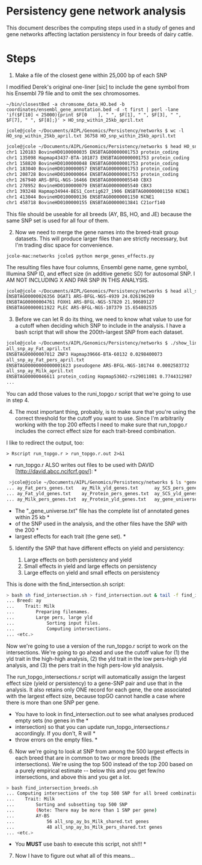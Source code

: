 Persistency gene network analysis
=================================
This document describes the computing steps used in a study of genes and gene networks
affecting lactation persistency in four breeds of dairy cattle.

Steps
=====
1. Make a file of the closest gene within 25,000 bp of each SNP

 I modified Derek's original one-liner [sic] to include the gene symbol from his Ensembl 79 file
 and to omit the sex chromosomes.

 `~/bin/closestBed -a chromsome_data_HO.bed -b coordinates/ensembl_gene_annotation.bed -d -t first | perl -lane 'if($F[10] < 25000){print $F[0    ], " ", $F[1], " ", $F[3], " ", $F[7], " ", $F[8];}' > HO_snp_within_25kb_april.txt`

 `jcole@jcole ~/Documents/AIPL/Genomics/Persistency/networks $ wc -l HO_snp_within_25kb_april.txt
   36758 HO_snp_within_25kb_april.txt`

 ```bash
 jcole@jcole ~/Documents/AIPL/Genomics/Persistency/networks $ head HO_snp_within_25kb_april.txt
 chr1 120183 BovineHD0100000035 ENSBTAG00000001753 protein_coding
 chr1 135098 Hapmap43437-BTA-101873 ENSBTAG00000001753 protein_coding
 chr1 158820 BovineHD0100000048 ENSBTAG00000001753 protein_coding
 chr1 183040 BovineHD0100000057 ENSBTAG00000001753 protein_coding
 chr1 208728 BovineHD0100000064 ENSBTAG00000001753 protein_coding
 chr1 267940 ARS-BFGL-NGS-16466 ENSBTAG00000005540 CBX3
 chr1 278952 BovineHD0100000079 ENSBTAG00000005540 CBX3
 chr1 393248 Hapmap34944-BES1_Contig627_1906 ENSBTAG00000001150 KCNE1
 chr1 413044 BovineHD0100000136 ENSBTAG00000001150 KCNE1
 chr1 458718 BovineHD0100000155 ENSBTAG00000013841 C21orf140
 ```

 This file should be useable for all breeds (AY, BS, HO, and JE) because the same SNP
 set is used for all four of them.

2. Now we need to merge the gene names into the breed-trait group datasets. This will
 produce larger files than are strictly necessary, but I'm trading disc space for
 convenience.

 `jcole-mac:networks jcole$ python merge_genes_effects.py`

 The resulting files have four columns, Ensembl gene name, gene symbol, Illumina SNP ID, and
 effect size (in additive genetic SD) for autosomal SNP. I AM NOT INCLUDING X AND PAR
 SNP IN THIS ANALYSIS.

 ```bash
 jcole@jcole ~/Documents/AIPL/Genomics/Persistency/networks $ head all_snp_ho_Milk_april.txt
 ENSBTAG00000026356 DGAT1 ARS-BFGL-NGS-4939 24.026196269
 ENSBTAG00000004761 FOXH1 ARS-BFGL-NGS-57820 21.90689127
 ENSBTAG00000011922 PLEC ARS-BFGL-NGS-107379 15.654802535
 ```

3. Before we can let R do its thing, we need to know what value to use for a cutoff when
deciding which SNP to include in the analysis. I have a bash script that will show the
200th-largest SNP from each dataset.

 ```bash
 jcole@jcole ~/Documents/AIPL/Genomics/Persistency/networks $ ./show_line_200.sh 
 all_snp_ay_Fat_april.txt
 ENSBTAG00000007012 ZNF3 Hapmap39666-BTA-60132 0.0298400073
 all_snp_ay_Fat_pers_april.txt
 ENSBTAG00000000000001623 pseudogene ARS-BFGL-NGS-101744 0.0002583732
 all_snp_ay_Milk_april.txt
 ENSBTAG00000046611 protein_coding Hapmap53602-rs29011081 0.7744312987
 ...
 ```

You can add those values to the runi\_topgo.r script that we're going to use in step 4.

4. The most important thing, probably, is to make sure that you're using the correct
threshold for the cutoff you want to use. Since I'm arbitrarily working with the top
200 effects I need to make sure that run\_topgo.r includes the correct effect size
for each trait-breed combination.

 I like to redirect the output, too:

 `> Rscript run_topgo.r > run_topgo.r.out 2>&1`

 * run\_topgo.r ALSO writes out files to be used with DAVID [http://david.abcc.ncifcrf.gov/]: * 

 ```bash
  >jcole@jcole ~/Documents/AIPL/Genomics/Persistency/networks $ ls *gene*.txt
 ... ay_Fat_pers_genes.txt   ay_Milk_yld_genes.txt      ay_SCS_pers_genes.txt
 ... ay_Fat_yld_genes.txt    ay_Protein_pers_genes.txt  ay_SCS_yld_genes.txt
 ... ay_Milk_pers_genes.txt  ay_Protein_yld_genes.txt   ay_gene_universe.txt
 ```

 * The "\_gene\_universe.txt" file has the complete list of annotated genes within 25 kb *
 * of the SNP used in the analysis, and the other files have the SNP with the 200 *
 * largest effects for each trait (the gene set). *

5. Identify the SNP that have different effects on yield and persistency:

   1. Large effects on both persistency and yield
   2. Small effects in yield and large effects on persistency
   3. Large effects on yield and small effects on persistency

 This is done with the find\_intersection.sh script:

 ```bash
 > bash sh find_intersection.sh > find_intersection.out & tail -f find_intersection.out
 ... Breed: ay
 ... 	Trait: Milk
 ... 		Preparing filenames.
 ... 		Large pers, large yld
 ... 			Sorting input files.
 ... 			Computing intersections.
 ... <etc.>
 ```

 Now we're going to use a version of the run\_topgo.r script to work on the intersections. We're going to
 go ahead and use the cutoff value for (1) the yld trait in the high-high analysis, (2) the yld trait in
 the low pers-high yld analysis, and (3) the pers trait in the high pers-low yld analysis.

 The run\_topgo\_intersections.r script will automatically assign the largest effect size (yield or persistency)
 to a gene-SNP pair and use that in the analysis. It also retains only ONE record for each gene, the one
 associated with the largest effect size, because topGO cannot handle a case where there is more than one
 SNP per gene.

* You have to look in find\_intersection.out to see what analyses produced empty sets (no genes in the *
* intersection) so that you can update run\_topgo\_intersections.r accordingly. If you don't, R will *
* throw errors on the empty files. *

6. Now we're going to look at SNP from among the 500 largest effects in each breed that are in common
to two or more breeds (the intersections). We're using the top 500 instead of the top 200 based on a
purely empirical estimate -- below this and you get few/no intersections, and above this and you get
a lot.

 ```bash 
 > bash find_intersection_breeds.sh
 ... Computing intersections of the top 500 SNP for all breed combinations.
 ... 	Trait: Milk
 ... 		Sorting and subsetting top 500 SNP 
 ... 		(Note: There may be more than 1	SNP per gene)
 ... 		AY-BS
 ... 			56 all_snp_ay_bs_Milk_shared.txt genes
 ... 			48 all_snp_ay_bs_Milk_pers_shared.txt genes
 ... <etc.>
 ```

* You __MUST__ use bash to execute this script, not sh!!! *

7. Now I have to figure out what all of this means...
